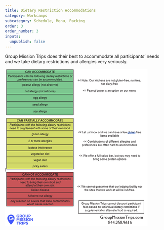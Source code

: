 ```yaml
---
title: Dietary Restriction Accommodations
category: Workcamps
subcategory: Schedule, Menu, Packing
order: 3
order_number: 3
inputs:
  unpublish: false
---
```

Group Mission Trips does their best to accommodate all participants’ needs and we take dietary restrictions and allergies very seriously.

![](/uploads/image.png)